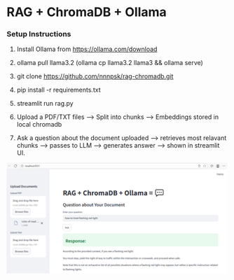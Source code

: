 # RAG + ChromaDB + Ollama

### Setup Instructions
1. Install Ollama from https://ollama.com/download
2. ollama pull llama3.2 (ollama cp llama3.2 llama3 && ollama serve)
3. git clone https://github.com/nnnpsk/rag-chromadb.git
4. pip install -r requirements.txt
5. streamlit run rag.py

6. Upload a PDF/TXT files --> Split into chunks --> Embeddings stored in local chromadb
7. Ask a question about the document uploaded --> retrieves most relavant chunks --> passes to LLM --> generates answer --> shown in streamlit UI.


![UI Screenshot](ui.PNG)
   

   
